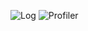 ![Log](https://github.com/user-attachments/assets/0c8494ab-81bf-4a57-b242-916e3903260e)
![Profiler](https://github.com/user-attachments/assets/c6b64247-bb2c-472e-aeee-2d07295ca160)

